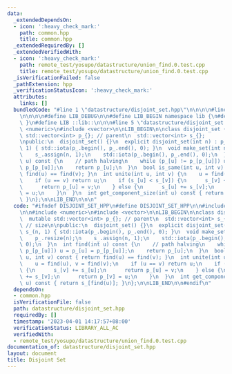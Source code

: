 ```yaml
---
data:
  _extendedDependsOn:
  - icon: ':heavy_check_mark:'
    path: common.hpp
    title: common.hpp
  _extendedRequiredBy: []
  _extendedVerifiedWith:
  - icon: ':heavy_check_mark:'
    path: remote_test/yosupo/datastructure/union_find.0.test.cpp
    title: remote_test/yosupo/datastructure/union_find.0.test.cpp
  _isVerificationFailed: false
  _pathExtension: hpp
  _verificationStatusIcon: ':heavy_check_mark:'
  attributes:
    links: []
  bundledCode: "#line 1 \"datastructure/disjoint_set.hpp\"\n\n\n\n#line 1 \"common.hpp\"\
    \n\n\n\n#define LIB_DEBUG\n\n#define LIB_BEGIN namespace lib {\n#define LIB_END\
    \ }\n#define LIB ::lib::\n\n\n#line 5 \"datastructure/disjoint_set.hpp\"\n\n#include\
    \ <numeric>\n#include <vector>\n\nLIB_BEGIN\n\nclass disjoint_set {\n  mutable\
    \ std::vector<int> p_{}; // parent\n  std::vector<int> s_{};         // size\n\
    \npublic:\n  disjoint_set() {}\n  explicit disjoint_set(int n) : p_(n), s_(n,\
    \ 1) { std::iota(p_.begin(), p_.end(), 0); }\n  void make_set(int n) {\n    p_.resize(n);\n\
    \    s_.assign(n, 1);\n    std::iota(p_.begin(), p_.end(), 0);\n  }\n  int find(int\
    \ u) const {\n    // path halving\n    while (p_[u] != p_[p_[u]]) u = p_[u] =\
    \ p_[p_[u]];\n    return p_[u];\n  }\n  bool is_same(int u, int v) const { return\
    \ find(u) == find(v); }\n  int unite(int u, int v) {\n    u = find(u), v = find(v);\n\
    \    if (u == v) return u;\n    if (s_[u] < s_[v]) {\n      s_[v] += s_[u];\n\
    \      return p_[u] = v;\n    } else {\n      s_[u] += s_[v];\n      return p_[v]\
    \ = u;\n    }\n  }\n  int get_component_size(int u) const { return s_[find(u)];\
    \ }\n};\n\nLIB_END\n\n\n"
  code: "#ifndef DISJOINT_SET_HPP\n#define DISJOINT_SET_HPP\n\n#include \"../common.hpp\"\
    \n\n#include <numeric>\n#include <vector>\n\nLIB_BEGIN\n\nclass disjoint_set {\n\
    \  mutable std::vector<int> p_{}; // parent\n  std::vector<int> s_{};        \
    \ // size\n\npublic:\n  disjoint_set() {}\n  explicit disjoint_set(int n) : p_(n),\
    \ s_(n, 1) { std::iota(p_.begin(), p_.end(), 0); }\n  void make_set(int n) {\n\
    \    p_.resize(n);\n    s_.assign(n, 1);\n    std::iota(p_.begin(), p_.end(),\
    \ 0);\n  }\n  int find(int u) const {\n    // path halving\n    while (p_[u] !=\
    \ p_[p_[u]]) u = p_[u] = p_[p_[u]];\n    return p_[u];\n  }\n  bool is_same(int\
    \ u, int v) const { return find(u) == find(v); }\n  int unite(int u, int v) {\n\
    \    u = find(u), v = find(v);\n    if (u == v) return u;\n    if (s_[u] < s_[v])\
    \ {\n      s_[v] += s_[u];\n      return p_[u] = v;\n    } else {\n      s_[u]\
    \ += s_[v];\n      return p_[v] = u;\n    }\n  }\n  int get_component_size(int\
    \ u) const { return s_[find(u)]; }\n};\n\nLIB_END\n\n#endif\n"
  dependsOn:
  - common.hpp
  isVerificationFile: false
  path: datastructure/disjoint_set.hpp
  requiredBy: []
  timestamp: '2023-04-01 14:17:57+08:00'
  verificationStatus: LIBRARY_ALL_AC
  verifiedWith:
  - remote_test/yosupo/datastructure/union_find.0.test.cpp
documentation_of: datastructure/disjoint_set.hpp
layout: document
title: Disjoint Set
---
```

